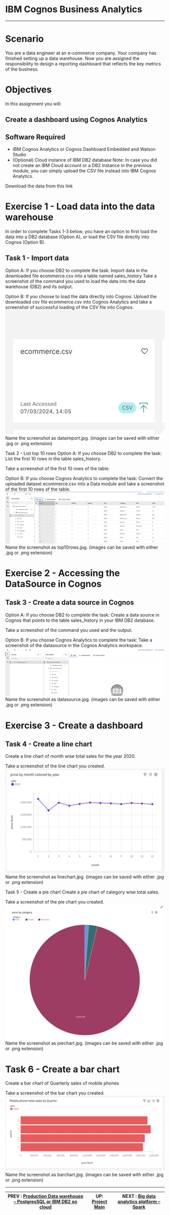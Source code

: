 # IBM Cognos Business Analytics
---

# Scenario
You are a data engineer at an e-commerce company. Your company has finished setting up a data warehouse. Now you are assigned the responsibility to design a reporting dashboard that reflects the key metrics of the business.

# Objectives
In this assignment you will:

## Create a dashboard using Cognos Analytics
## Software Required
- IBM Cognos Analytics or Cognos Dashboard Embedded and Watson Studio
- (Optional) Cloud instance of IBM DB2 database
Note: In case you did not create an IBM Cloud account or a DB2 instance in the previous module, you can simply upload the CSV file instead into IBM Cognos Analytics.


Download the data from this link

# Exercise 1 - Load data into the data warehouse
In order to complete Tasks 1-3 below, you have an option to first load the data into a DB2 database (Option A), or load the CSV file directly into Cognos (Option B).

## Task 1 - Import data
Option A: If you choose DB2 to complete the task:
Import data in the downloaded file ecommerce.csv into a table named sales_history
Take a screenshot of the command you used to load the data into the data warehouse (DB2) and its output.

Option B: If you choose to load the data directly into Cognos:
Upload the downloaded csv file ecommerce.csv into Cognos Analytics and take a screenshot of successful loading of the CSV file into Cognos.
![Data import into Cognos](workscreenshots/dataimport.png)
Name the screenshot as dataimport.jpg. (images can be saved with either .jpg or .png extension)

Task 2 - List top 10 rows
Option A: If you choose DB2 to complete the task:
List the first 10 rows in the table sales_history.

Take a screenshot of the first 10 rows of the table.

Option B: If you choose Cognos Analytics to complete the task:
Convert the uploaded dataset ecommerce.csv into a Data module and take a screenshot of the first 10 rows of the table.
![Top10Rows](workscreenshots/top10rows.png)
Name the screenshot as top10rows.jpg. (images can be saved with either .jpg or .png extension)

# Exercise 2 - Accessing the DataSource in Cognos
## Task 3 - Create a data source in Cognos
Option A: If you choose DB2 to complete the task:
Create a data source in Cognos that points to the table sales_history in your IBM DB2 database.

Take a screenshot of the command you used and the output.

Option B: If you choose Cognos Analytics to complete the task:
Take a screenshot of the datasource in the Cognos Analytics workspace.
![Datasource](workscreenshots/datasource.png)
Name the screenshot as datasource.jpg. (images can be saved with either .jpg or .png extension)

# Exercise 3 - Create a dashboard
## Task 4 - Create a line chart
Create a line chart of month wise total sales for the year 2020.

Take a screenshot of the line chart you created.
![linechart](workscreenshots/linechart.png)
Name the screenshot as linechart.jpg. (images can be saved with either .jpg or .png extension)

Task 5 - Create a pie chart
Create a pie chart of category wise total sales.

Take a screenshot of the pie chart you created.
![piechart](workscreenshots/piechart.png)
Name the screenshot as piechart.jpg. (images can be saved with either .jpg or .png extension)

# Task 6 - Create a bar chart
Create a bar chart of Quarterly sales of mobile phones

Take a screenshot of the bar chart you created.
![barchart](workscreenshots/barchart.png)
Name the screenshot as barchart.jpg. (images can be saved with either .jpg or .png extension)

---
|  PREV : [Production Data warehouse – PostgresSQL or IBM DB2 on cloud](Production.md) | UP:  [Project Main](Project.md) | NEXT : [Big data analytics platform – Spark](Spark.md)
|---|---|---|
